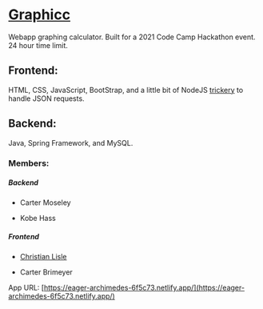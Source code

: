# [Graphicc](https://eager-archimedes-6f5c73.netlify.app/)
Webapp graphing calculator.
Built for a 2021 Code Camp Hackathon event. 24 hour time limit.

## Frontend:
HTML, CSS, JavaScript, BootStrap, and a little bit of NodeJS [trickery](https://stackoverflow.com/a/43268098/10475867) to handle JSON requests.

## Backend:
Java, Spring Framework, and MySQL.

### Members:
##### Backend
- Carter Moseley

- Kobe Hass

##### Frontend
- [Christian Lisle](http://christianlisle.com)

- Carter Brimeyer

App URL: [https://eager-archimedes-6f5c73.netlify.app/](https://eager-archimedes-6f5c73.netlify.app/)
